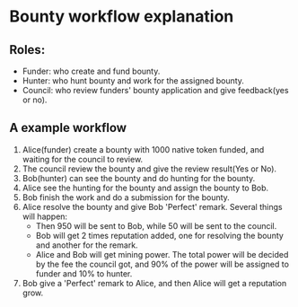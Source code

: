 # Bounty workflow explanation

## Roles:

- Funder: who create and fund bounty.
- Hunter: who hunt bounty and work for the assigned bounty.
- Council: who review funders' bounty application and give feedback(yes or no). 

## A example workflow 

1. Alice(funder) create a bounty with 1000 native token funded, and waiting for the council to review.
2. The council review the bounty and give the review result(Yes or No).
3. Bob(hunter) can see the bounty and do hunting for the bounty.
4. Alice see the hunting for the bounty and assign the bounty to Bob.
5. Bob finish the work and do a submission for the bounty.
6. Alice resolve the bounty and give Bob 'Perfect' remark. Several things will happen:
    - Then 950 will be sent to Bob, while 50 will be sent to the council. 
    - Bob will get 2 times reputation added, one for resolving the bounty and another for the remark. 
    - Alice and Bob will get mining power. The total power will be decided by the fee the council got, and 90% of the power will be assigned to funder and 10% to hunter.
7. Bob give a 'Perfect' remark to Alice, and then Alice will get a reputation grow.
